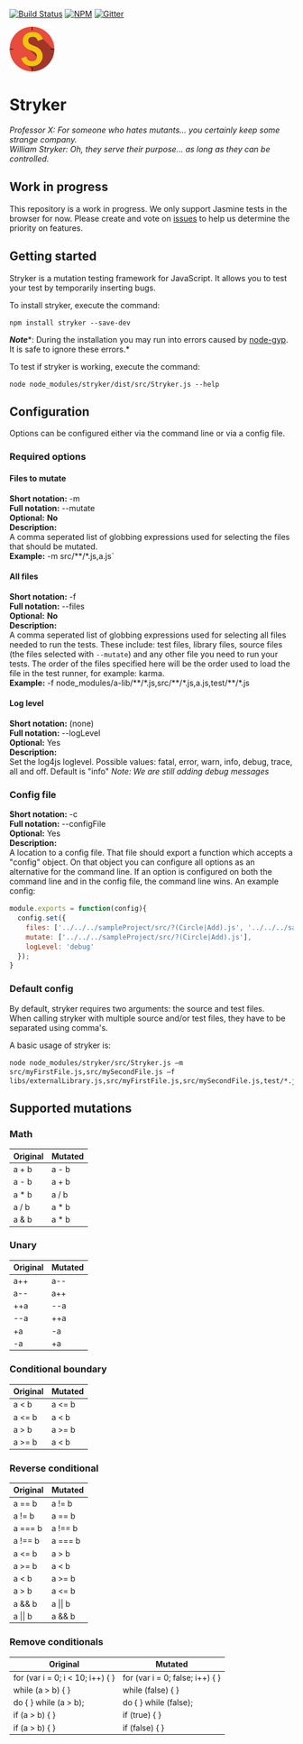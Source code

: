 [![Build Status](https://travis-ci.org/stryker-mutator/stryker.svg?branch=master)](https://travis-ci.org/stryker-mutator/stryker)
[![NPM](https://img.shields.io/npm/dm/stryker.svg)](https://www.npmjs.com/package/stryker)
[![Gitter](https://badges.gitter.im/stryker-mutator/stryker.svg)](https://gitter.im/stryker-mutator/stryker?utm_source=badge&utm_medium=badge&utm_campaign=pr-badge)

![Stryker](stryker-80x80.png)
# Stryker

*Professor X: For someone who hates mutants... you certainly keep some strange company.*  
*William Stryker: Oh, they serve their purpose... as long as they can be controlled.*


## Work in progress
This repository is a work in progress. We only support Jasmine tests in the browser for now. Please create and vote on [issues](https://github.com/stryker-mutator/stryker/issues) to help us determine the priority on features.

## Getting started
Stryker is a mutation testing framework for JavaScript. It allows you to test your test by temporarily inserting bugs.

To install stryker, execute the command:
```
npm install stryker --save-dev
```
***Note****: During the installation you may run into errors caused by [node-gyp](https://github.com/nodejs/node-gyp). It is safe to ignore these errors.*

To test if stryker is working, execute the command:
```
node node_modules/stryker/dist/src/Stryker.js --help
```

## Configuration
Options can be configured either via the command line or via a config file.

### Required options
#### Files to mutate
**Short notation:** -m  
**Full notation:** --mutate  
**Optional:** **No**  
**Description:**  
A comma seperated list of globbing expressions used for selecting the files that should be mutated.  
**Example:** -m src/\*\*/\*.js,a.js`

#### All files
**Short notation:** -f  
**Full notation:** --files  
**Optional:** **No**  
**Description:**  
A comma seperated list of globbing expressions used for selecting all files needed to run the tests.
These include: test files, library files, source files (the files selected with `--mutate`) and any other file you need to run your tests. 
The order of the files specified here will be the order used to load the file in the test runner, for example: karma.   
**Example:** -f node_modules/a-lib/\*\*/\*.js,src/\*\*/\*.js,a.js,test/\*\*/\*.js

#### Log level
**Short notation:** (none)  
**Full notation:** --logLevel  
**Optional:** Yes  
**Description:**  
 Set the log4js loglevel. Possible values: fatal, error, warn, info, debug, trace, all and off. Default is "info"
 *Note: We are still adding debug messages*

### Config file
**Short notation:** -c  
**Full notation:** --configFile  
**Optional:** Yes  
**Description:**  
A location to a config file. That file should export a function which accepts a "config" object.
On that object you can configure all options as an alternative for the command line. 
If an option is configured on both the command line and in the config file, the command line wins.
An example config: 
```javascript
module.exports = function(config){
  config.set({
    files: ['../../../sampleProject/src/?(Circle|Add).js', '../../../sampleProject/test/?(AddSpec|CircleSpec).js'],
    mutate: ['../../../sampleProject/src/?(Circle|Add).js'],
    logLevel: 'debug'
  });
}
```

### Default config
By default, stryker requires two arguments: the source and test files.  
When calling stryker with multiple source and/or test files, they have to be separated using comma's.

A basic usage of stryker is:
```
node node_modules/stryker/src/Stryker.js –m src/myFirstFile.js,src/mySecondFile.js –f libs/externalLibrary.js,src/myFirstFile.js,src/mySecondFile.js,test/*.js,
```

## Supported mutations
### Math
| Original | Mutated  |
| -------- | -------- |
| a + b    | a - b    |
| a - b    | a + b    |
| a * b    | a / b    |
| a / b    | a * b    |
| a & b    | a * b    |

### Unary
| Original | Mutated  |
| -------- | -------- |
| a++      | a--      |
| a--      | a++      |
| ++a      | --a      |
| --a      | ++a      |
| +a       | -a       |
| -a       | +a       |

### Conditional boundary
| Original | Mutated  |
| -------- | -------- |
| a < b    | a <= b   |
| a <= b   | a < b    |
| a > b    | a >= b   |
| a >= b   | a < b    |

### Reverse conditional
| Original | Mutated  |
| -------- | -------- |
| a == b   | a != b   |
| a != b   | a == b   |
| a === b  | a !== b  |
| a !== b  | a === b  |
| a <= b   | a > b    |
| a >= b   | a < b    |
| a < b    | a >= b   |
| a > b    | a <= b   |
| a && b   | a \|\| b   |
| a \|\| b   | a && b   |

### Remove conditionals
| Original                         | Mutated                         |
| -------------------------------- | ------------------------------- |
| for (var i = 0; i < 10; i++) { } | for (var i = 0; false; i++) { } |
| while (a > b) { }                | while (false) { }               |
| do { } while (a > b);            | do { } while (false);           |
| if (a > b) { }                   | if (true) { }                   |
| if (a > b) { }                   | if (false) { }                  |
